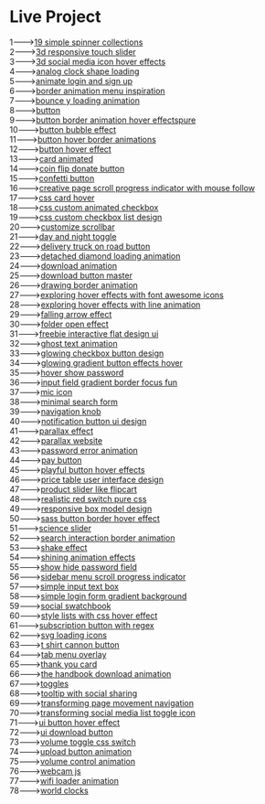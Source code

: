 <h1>Live Project</h1>
1---><a href="https://hawanbeats.github.io/html-css-js/19%20simple%20spinner%20collections/">19 simple spinner collections</a>
<br>
2---><a href="https://hawanbeats.github.io/html-css-js/3d%20responsive%20touch%20slider/">3d responsive touch slider</a>
<br>
3---><a href="https://hawanbeats.github.io/html-css-js/3d%20social%20media%20icon%20hover%20effects/">3d social media icon hover effects</a>
<br>
4---><a href="https://hawanbeats.github.io/html-css-js/analog%20clock%20shape%20loading/">analog clock shape loading</a>
<br>
5---><a href="https://hawanbeats.github.io/html-css-js/animate%20login%20and%20sign%20up/">animate login and sign up</a>
<br>
6---><a href="https://hawanbeats.github.io/html-css-js/border%20animation%20menu%20inspiration/">border animation menu inspiration</a>
<br>
7---><a href="https://hawanbeats.github.io/html-css-js/bounce%20y%20loading%20animation/">bounce y loading animation</a>
<br>
8---><a href="https://hawanbeats.github.io/html-css-js/button/">button</a>
<br>
9---><a href="https://hawanbeats.github.io/html-css-js/button%20border%20animation%20on%20hover%20effectspure/">button border animation hover effectspure</a>
<br>
10---><a href="https://hawanbeats.github.io/html-css-js/button%20bubble%20effect/">button bubble effect</a>
<br>
11---><a href="https://hawanbeats.github.io/html-css-js/button%20hover%20border%20animations/">button hover border animations</a>
<br>
12---><a href="https://hawanbeats.github.io/html-css-js/button%20hover%20effect/">button hover effect</a>
<br>
13---><a href="https://hawanbeats.github.io/html-css-js/card%20animated/">card animated</a>
<br>
14---><a href="https://hawanbeats.github.io/html-css-js/coin%20flip%20donate%20button/">coin flip donate button</a>
<br>
15---><a href="https://hawanbeats.github.io/html-css-js/confetti%20button/">confetti button</a>
<br>
16---><a href="https://hawanbeats.github.io/html-css-js/creative%20page%20scroll%20progress%20indicator%20with%20mouse%20follow/">creative page scroll progress indicator with mouse follow</a>
<br>
17---><a href="https://hawanbeats.github.io/html-css-js/css%20card%20hover/">css card hover</a>
<br>
18---><a href="https://hawanbeats.github.io/html-css-js/css%20custom%20animated%20checkbox/">css custom animated checkbox</a>
<br>
19---><a href="https://hawanbeats.github.io/html-css-js/css%20custom%20checkbox%20list%20design/">css custom checkbox list design</a>
<br>
20---><a href="https://hawanbeats.github.io/html-css-js/customize%20scrollbar/">customize scrollbar</a>
<br>
21---><a href="https://hawanbeats.github.io/html-css-js/day%20and%20night%20toggle/">day and night toggle</a>
<br>
22---><a href="https://hawanbeats.github.io/html-css-js/delivery%20truck%20on%20road%20button/">delivery truck on road button</a>
<br>
23---><a href="https://hawanbeats.github.io/html-css-js/detached%20diamond%20loading%20animation/">detached diamond loading animation</a>
<br>
24---><a href="https://hawanbeats.github.io/html-css-js/download%20animation/">download animation</a>
<br>
25---><a href="https://hawanbeats.github.io/html-css-js/download-button-master/">download button master</a>
<br>
26---><a href="https://hawanbeats.github.io/html-css-js/drawing%20border%20animation/">drawing border animation</a>
<br>
27---><a href="https://hawanbeats.github.io/html-css-js/exploring%20hover%20effects%20with%20font%20awesome%20icons/">exploring hover effects with font awesome icons</a>
<br>
28---><a href="https://hawanbeats.github.io/html-css-js/exploring%20hover%20effects%20with%20line%20animation/">exploring hover effects with line animation</a>
<br>
29---><a href="https://hawanbeats.github.io/html-css-js/falling%20arrow%20effect/">falling arrow effect</a>
<br>
30---><a href="https://hawanbeats.github.io/html-css-js/folder%20open%20effect/">folder open effect</a>
<br>
31---><a href="https://hawanbeats.github.io/html-css-js/freebie%20interactive%20flat%20design%20ui/">freebie interactive flat design ui</a>
<br>
32---><a href="https://hawanbeats.github.io/html-css-js/ghost%20text%20animation/">ghost text animation</a>
<br>
33---><a href="https://hawanbeats.github.io/html-css-js/glowing%20checkbox%20button%20design/">glowing checkbox button design</a>
<br>
34---><a href="https://hawanbeats.github.io/html-css-js/glowing%20gradient%20button%20effects%20on%20hover/">glowing gradient button effects hover</a>
<br>
35---><a href="https://hawanbeats.github.io/html-css-js/hover%20show%20password/">hover show password</a>
<br>
36---><a href="https://hawanbeats.github.io/html-css-js/input%20field%20gradient%20border%20focus%20fun/">input field gradient border focus fun</a>
<br>
37---><a href="https://hawanbeats.github.io/html-css-js/mic%20icon/">mic icon</a>
<br>
38---><a href="https://hawanbeats.github.io/html-css-js/minimal%20search%20form/">minimal search form</a>
<br>
39---><a href="https://hawanbeats.github.io/html-css-js/navigation%20knob/">navigation knob</a>
<br>
40---><a href="https://hawanbeats.github.io/html-css-js/notification%20button%20ui%20design/">notification button ui design</a>
<br>
41---><a href="https://hawanbeats.github.io/html-css-js/parallax%20effect/">parallax effect</a>
<br>
42---><a href="https://hawanbeats.github.io/html-css-js/parallax%20website/">parallax website</a>
<br>
43---><a href="https://hawanbeats.github.io/html-css-js/password%20error%20animation/">password error animation</a>
<br>
44---><a href="https://hawanbeats.github.io/html-css-js/pay%20button/">pay button</a>
<br>
45---><a href="https://hawanbeats.github.io/html-css-js/playful%20button%20hover%20effects/">playful button hover effects</a>
<br>
46---><a href="https://hawanbeats.github.io/html-css-js/price%20table%20user%20interface%20design/">price table user interface design</a>
<br>
47---><a href="https://hawanbeats.github.io/html-css-js/product%20slider%20like%20flipcart/">product slider like flipcart</a>
<br>
48---><a href="https://hawanbeats.github.io/html-css-js/realistic%20red%20switch%20pure%20css/">realistic red switch pure css</a>
<br>
49---><a href="https://hawanbeats.github.io/html-css-js/responsive%20box%20model%20design/">responsive box model design</a>
<br>
50---><a href="https://hawanbeats.github.io/html-css-js/sass%20button%20border%20hover%20effect/">sass button border hover effect</a>
<br>
51---><a href="https://hawanbeats.github.io/html-css-js/science%20slider/">science slider</a>
<br>
52---><a href="https://hawanbeats.github.io/html-css-js/search%20interaction%20border%20animation/">search interaction border animation</a>
<br>
53---><a href="https://hawanbeats.github.io/html-css-js/shake%20effect/">shake effect</a>
<br>
54---><a href="https://hawanbeats.github.io/html-css-js/shining%20text%20animation%20effects/">shining animation effects</a>
<br>
55---><a href="https://hawanbeats.github.io/html-css-js/show%20hide%20password%20field/">show hide password field</a>
<br>
56---><a href="https://hawanbeats.github.io/html-css-js/sidebar%20menu%20scroll%20progress%20indicator/">sidebar menu scroll progress indicator</a>
<br>
57---><a href="https://hawanbeats.github.io/html-css-js/simple%20input%20text%20box/">simple input text box</a>
<br>
58---><a href="https://hawanbeats.github.io/html-css-js/simple%20login%20form%20gradient%20background/">simple login form gradient background</a>
<br>
59---><a href="https://hawanbeats.github.io/html-css-js/social%20swatchbook/">social swatchbook</a>
<br>
60---><a href="https://hawanbeats.github.io/html-css-js/style%20lists%20with%20css%20hover%20effect/">style lists with css hover effect</a>
<br> 
61---><a href="https://hawanbeats.github.io/html-css-js/subscription%20button%20with%20regex/">subscription button with regex</a>
<br>
62---><a href="https://hawanbeats.github.io/html-css-js/svg%20loading%20icons/">svg loading icons</a>
<br>
63---><a href="https://hawanbeats.github.io/html-css-js/t%20shirt%20cannon%20button/">t shirt cannon button</a>
<br>
64---><a href="https://hawanbeats.github.io/html-css-js/tab%20menu%20overlay/">tab menu overlay</a>
<br>
65---><a href="https://hawanbeats.github.io/html-css-js/thank%20you%20card/">thank you card</a>
<br>
66---><a href="https://hawanbeats.github.io/html-css-js/the%20handbook%20download%20animation/">the handbook download animation</a>
<br>
67---><a href="https://hawanbeats.github.io/html-css-js/toggles/">toggles</a>
<br>
68---><a href="https://hawanbeats.github.io/html-css-js/tooltip%20with%20social%20sharing/">tooltip with social sharing</a>
<br>
69---><a href="https://hawanbeats.github.io/html-css-js/transforming%20page%20movement%20navigation/">transforming page movement navigation</a>
<br>
70---><a href="https://hawanbeats.github.io/html-css-js/transforming%20social%20media%20list%20toggle%20icon/">transforming social media list toggle icon</a>
<br>
71---><a href="https://hawanbeats.github.io/html-css-js/ui%20button%20hover%20effect/">ui button hover effect</a>
<br>
72---><a href="https://hawanbeats.github.io/html-css-js/ui%20download%20button/">ui download button</a>
<br>
73---><a href="https://hawanbeats.github.io/html-css-js/volume%20toggle%20css%20switch/">volume toggle css switch</a>
<br>
74---><a href="https://hawanbeats.github.io/html-css-js/upload%20button%20animation/">upload button animation</a>
<br>
75---><a href="https://hawanbeats.github.io/html-css-js/volume%20control%20animation/">volume control animation</a>
<br>
76---><a href="https://hawanbeats.github.io/html-css-js/webcam%20js/">webcam js</a>
<br>
77---><a href="https://hawanbeats.github.io/html-css-js/wifi%20loader%20animation/">wifi loader animation</a>
<br>
78---><a href="https://hawanbeats.github.io/html-css-js/world%20clocks/">world clocks</a>
